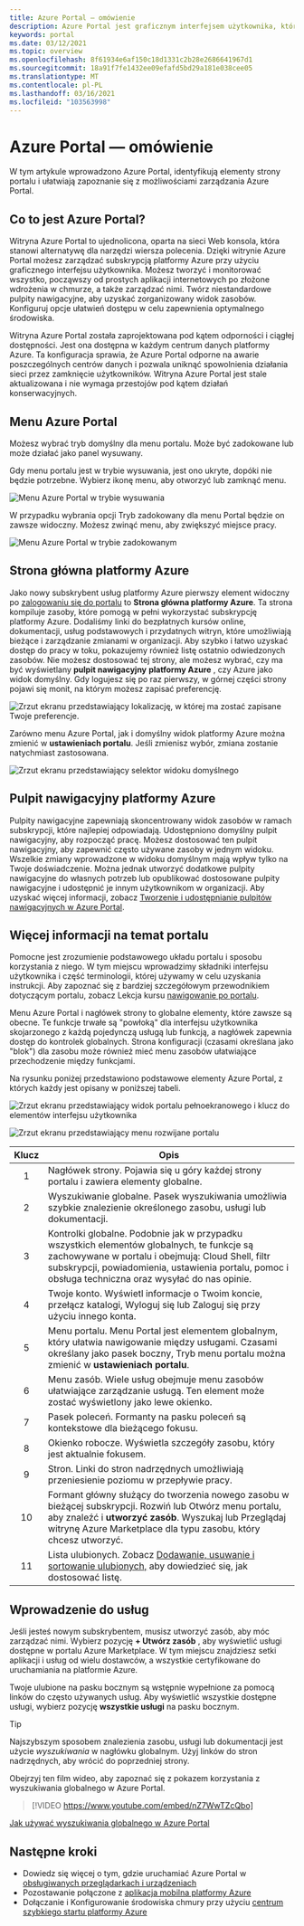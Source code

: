 ```yaml
---
title: Azure Portal — omówienie
description: Azure Portal jest graficznym interfejsem użytkownika, który służy do zarządzania usługami platformy Azure. Dowiedz się, jak nawigować w Azure Portal i znajdować zasoby.
keywords: portal
ms.date: 03/12/2021
ms.topic: overview
ms.openlocfilehash: 8f61934e6af150c18d1331c2b28e2686641967d1
ms.sourcegitcommit: 18a91f7fe1432ee09efafd5bd29a181e038cee05
ms.translationtype: MT
ms.contentlocale: pl-PL
ms.lasthandoff: 03/16/2021
ms.locfileid: "103563998"
---
```

# <a name="azure-portal-overview"></a>Azure Portal — omówienie

W tym artykule wprowadzono Azure Portal, identyfikują elementy strony portalu i ułatwiają zapoznanie się z możliwościami zarządzania Azure Portal.

## <a name="what-is-the-azure-portal"></a>Co to jest Azure Portal?

Witryna Azure Portal to ujednolicona, oparta na sieci Web konsola, która stanowi alternatywę dla narzędzi wiersza polecenia. Dzięki witrynie Azure Portal możesz zarządzać subskrypcją platformy Azure przy użyciu graficznego interfejsu użytkownika. Możesz tworzyć i monitorować wszystko, począwszy od prostych aplikacji internetowych po złożone wdrożenia w chmurze, a także zarządzać nimi. Twórz niestandardowe pulpity nawigacyjne, aby uzyskać zorganizowany widok zasobów. Konfiguruj opcje ułatwień dostępu w celu zapewnienia optymalnego środowiska.

Witryna Azure Portal została zaprojektowana pod kątem odporności i ciągłej dostępności. Jest ona dostępna w każdym centrum danych platformy Azure. Ta konfiguracja sprawia, że Azure Portal odporne na awarie poszczególnych centrów danych i pozwala uniknąć spowolnienia działania sieci przez zamknięcie użytkowników. Witryna Azure Portal jest stale aktualizowana i nie wymaga przestojów pod kątem działań konserwacyjnych.

## <a name="azure-portal-menu"></a>Menu Azure Portal

Możesz wybrać tryb domyślny dla menu portalu. Może być zadokowane lub może działać jako panel wysuwany.

Gdy menu portalu jest w trybie wysuwania, jest ono ukryte, dopóki nie będzie potrzebne. Wybierz ikonę menu, aby otworzyć lub zamknąć menu.

![Menu Azure Portal w trybie wysuwania](./media/azure-portal-overview/azure-portal-overview-portal-menu-flyout.png)

W przypadku wybrania opcji Tryb zadokowany dla menu Portal będzie on zawsze widoczny. Możesz zwinąć menu, aby zwiększyć miejsce pracy.

![Menu Azure Portal w trybie zadokowanym](./media/azure-portal-overview/azure-portal-overview-portal-menu-expandcollapse.png)

## <a name="azure-home"></a>Strona główna platformy Azure

Jako nowy subskrybent usług platformy Azure pierwszy element widoczny po [zalogowaniu się do portalu](https://portal.azure.com) to **Strona główna platformy Azure**. Ta strona kompiluje zasoby, które pomogą w pełni wykorzystać subskrypcję platformy Azure. Dodaliśmy linki do bezpłatnych kursów online, dokumentacji, usług podstawowych i przydatnych witryn, które umożliwiają bieżące i zarządzanie zmianami w organizacji. Aby szybko i łatwo uzyskać dostęp do pracy w toku, pokazujemy również listę ostatnio odwiedzonych zasobów. Nie możesz dostosować tej strony, ale możesz wybrać, czy ma być wyświetlany **pulpit nawigacyjny** **platformy Azure** , czy Azure jako widok domyślny. Gdy logujesz się po raz pierwszy, w górnej części strony pojawi się monit, na którym możesz zapisać preferencję.

![Zrzut ekranu przedstawiający lokalizację, w której ma zostać zapisane Twoje preferencje.](./media/azure-portal-overview/azure-portal-default-view.png)

Zarówno menu Azure Portal, jak i domyślny widok platformy Azure można zmienić w **ustawieniach portalu**. Jeśli zmienisz wybór, zmiana zostanie natychmiast zastosowana.

![Zrzut ekranu przedstawiający selektor widoku domyślnego](./media/azure-portal-overview/azure-portal-overview-portal-settings-menu-home.png)

## <a name="azure-dashboard"></a>Pulpit nawigacyjny platformy Azure

Pulpity nawigacyjne zapewniają skoncentrowany widok zasobów w ramach subskrypcji, które najlepiej odpowiadają. Udostępniono domyślny pulpit nawigacyjny, aby rozpocząć pracę. Możesz dostosować ten pulpit nawigacyjny, aby zapewnić często używane zasoby w jednym widoku. Wszelkie zmiany wprowadzone w widoku domyślnym mają wpływ tylko na Twoje doświadczenie. Można jednak utworzyć dodatkowe pulpity nawigacyjne do własnych potrzeb lub opublikować dostosowane pulpity nawigacyjne i udostępnić je innym użytkownikom w organizacji. Aby uzyskać więcej informacji, zobacz [Tworzenie i udostępnianie pulpitów nawigacyjnych w Azure Portal](../azure-portal/azure-portal-dashboards.md).

## <a name="getting-around-the-portal"></a>Więcej informacji na temat portalu

Pomocne jest zrozumienie podstawowego układu portalu i sposobu korzystania z niego. W tym miejscu wprowadzimy składniki interfejsu użytkownika i część terminologii, której używamy w celu uzyskania instrukcji. Aby zapoznać się z bardziej szczegółowym przewodnikiem dotyczącym portalu, zobacz Lekcja kursu [nawigowanie po portalu](/learn/modules/tour-azure-portal/3-navigate-the-portal).

Menu Azure Portal i nagłówek strony to globalne elementy, które zawsze są obecne. Te funkcje trwałe są "powłoką" dla interfejsu użytkownika skojarzonego z każdą pojedynczą usługą lub funkcją, a nagłówek zapewnia dostęp do kontrolek globalnych. Strona konfiguracji (czasami określana jako "blok") dla zasobu może również mieć menu zasobów ułatwiające przechodzenie między funkcjami.

Na rysunku poniżej przedstawiono podstawowe elementy Azure Portal, z których każdy jest opisany w poniższej tabeli.

![Zrzut ekranu przedstawiający widok portalu pełnoekranowego i klucz do elementów interfejsu użytkownika](./media/azure-portal-overview/azure-portal-overview-portal-callouts.png)

![Zrzut ekranu przedstawiający menu rozwijane portalu](./media/azure-portal-overview/azure-portal-overview-portal-menu-callouts.png)

|Klucz|Opis
|:---:|---|
|1|Nagłówek strony. Pojawia się u góry każdej strony portalu i zawiera elementy globalne.|
|2| Wyszukiwanie globalne. Pasek wyszukiwania umożliwia szybkie znalezienie określonego zasobu, usługi lub dokumentacji.|
|3|Kontrolki globalne. Podobnie jak w przypadku wszystkich elementów globalnych, te funkcje są zachowywane w portalu i obejmują: Cloud Shell, filtr subskrypcji, powiadomienia, ustawienia portalu, pomoc i obsługa techniczna oraz wysyłać do nas opinie.|
|4|Twoje konto. Wyświetl informacje o Twoim koncie, przełącz katalogi, Wyloguj się lub Zaloguj się przy użyciu innego konta.|
|5|Menu portalu. Menu Portal jest elementem globalnym, który ułatwia nawigowanie między usługami. Czasami określany jako pasek boczny, Tryb menu portalu można zmienić w **ustawieniach portalu**.|
|6|Menu zasób. Wiele usług obejmuje menu zasobów ułatwiające zarządzanie usługą. Ten element może zostać wyświetlony jako lewe okienko.|
|7|Pasek poleceń. Formanty na pasku poleceń są kontekstowe dla bieżącego fokusu.|
|8|Okienko robocze.  Wyświetla szczegóły zasobu, który jest aktualnie fokusem.|
|9|Stron. Linki do stron nadrzędnych umożliwiają przeniesienie poziomu w przepływie pracy.|
|10|Formant główny służący do tworzenia nowego zasobu w bieżącej subskrypcji. Rozwiń lub Otwórz menu portalu, aby znaleźć i **utworzyć zasób**. Wyszukaj lub Przeglądaj witrynę Azure Marketplace dla typu zasobu, który chcesz utworzyć.|
|11|Lista ulubionych. Zobacz [Dodawanie, usuwanie i sortowanie ulubionych,](../azure-portal/azure-portal-add-remove-sort-favorites.md) aby dowiedzieć się, jak dostosować listę.|

## <a name="get-started-with-services"></a>Wprowadzenie do usług

Jeśli jesteś nowym subskrybentem, musisz utworzyć zasób, aby móc zarządzać nimi. Wybierz pozycję **+ Utwórz zasób** , aby wyświetlić usługi dostępne w portalu Azure Marketplace. W tym miejscu znajdziesz setki aplikacji i usług od wielu dostawców, a wszystkie certyfikowane do uruchamiania na platformie Azure.

Twoje ulubione na pasku bocznym są wstępnie wypełnione za pomocą linków do często używanych usług.  Aby wyświetlić wszystkie dostępne usługi, wybierz pozycję **wszystkie usługi** na pasku bocznym.

> [!TIP]
> Najszybszym sposobem znalezienia zasobu, usługi lub dokumentacji jest użycie *wyszukiwania* w nagłówku globalnym. Użyj linków do stron nadrzędnych, aby wrócić do poprzedniej strony.
>
Obejrzyj ten film wideo, aby zapoznać się z pokazem korzystania z wyszukiwania globalnego w Azure Portal.


> [!VIDEO https://www.youtube.com/embed/nZ7WwTZcQbo]

[Jak używać wyszukiwania globalnego w Azure Portal](https://www.youtube.com/watch?v=nZ7WwTZcQbo)

## <a name="next-steps"></a>Następne kroki

* Dowiedz się więcej o tym, gdzie uruchamiać Azure Portal w [obsługiwanych przeglądarkach i urządzeniach](../azure-portal/azure-portal-supported-browsers-devices.md)
* Pozostawanie połączone z [aplikacja mobilna platformy Azure](https://azure.microsoft.com/features/azure-portal/mobile-app/)
* Dołączanie i Konfigurowanie środowiska chmury przy użyciu [centrum szybkiego startu platformy Azure](../azure-portal/azure-portal-quickstart-center.md)
